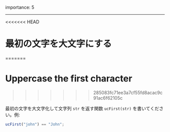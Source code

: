 importance: 5

---

<<<<<<< HEAD
# 最初の文字を大文字にする
=======
# Uppercase the first character
>>>>>>> 285083fc71ee3a7cf55fd8acac9c91ac6f62105c

最初の文字を大文字化して文字列 `str` を返す関数 `ucFirst(str)` を書いてください。例:

```js
ucFirst("john") == "John";
```
